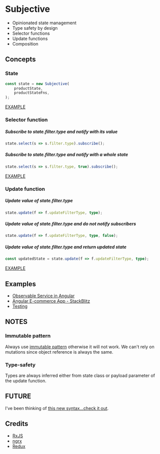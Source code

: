 # Subjective

*   Opinionated state management
*   Type safety by design
*   Selector functions
*   Update functions
*   Composition

## Concepts

### State

```typescript
const state = new Subjective(
    productState,
    productStateFns,
);
```

[EXAMPLE](https://stackblitz.com/edit/subjective?file=app%2Fcore%2Fstores%2Fproduct%2Fproduct.state.ts)

### Selector function

##### Subscribe to state.filter.type and notify with its value

```typescript
state.select(s => s.filter.type).subscribe();
```

##### Subscribe to state.filter.type and notify with a whole state
```typescript
state.select(s => s.filter.type, true).subscribe();
```

[EXAMPLE](https://stackblitz.com/edit/subjective?file=app%2Flist%2Flist.component.ts)

### Update function

##### Update value of state.filter.type

```typescript
state.update(f => f.updateFilterType, type);
```

##### Update value of state.filter.type and do not notify subscribers
```typescript
state.update(f => f.updateFilterType, type, false);
```

##### Update value of state.filter.type and return updated state
```typescript
const updatedState = state.update(f => f.updateFilterType, type);
```


[EXAMPLE](https://stackblitz.com/edit/subjective?file=app%2Flist%2Flist.component.ts)

## Examples

*   [Observable Service in Angular](examples/ANGULAR.md)
*   [Angular E-commerce App - StackBlitz](https://stackblitz.com/edit/subjective?file=app%2Fcore%2Fstores%2Fproduct%2Fproduct.state.ts)
*   [Testing](examples/TESTING.md)

## NOTES

### Immutable pattern

Always use [immutable pattern](https://glimmerjs.com/guides/tracked-properties) otherwise it will not work. We can't rely on mutations since object reference is always the same.

### Type-safety

Types are always inferred either from state class or payload parameter of the update function.

## FUTURE
I've been thinking of [this new syntax...check it out](EXP.md). 

## Credits

*   [RxJS](https://github.com/ReactiveX/rxjs)
*   [ngrx](https://github.com/ngrx/platform)
*   [Redux](https://github.com/reactjs/redux)
